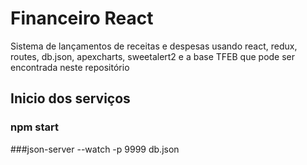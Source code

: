 # Financeiro React
Sistema de lançamentos de receitas e despesas usando react, redux, routes, db.json, apexcharts, sweetalert2 e a base TFEB que pode ser encontrada neste repositório

## Inicio dos serviços
### npm start

###json-server --watch -p 9999 db.json
